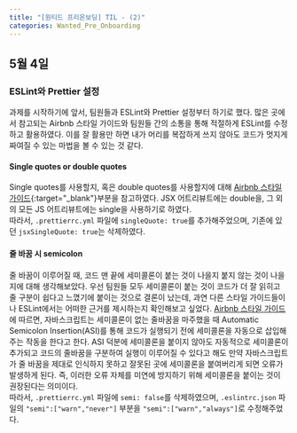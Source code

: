 ```yaml
---
title: "[원티드 프리온보딩] TIL - (2)"
categories: Wanted_Pre_Onboarding
---
```


## 5월 4일

### ESLint와 Prettier 설정

과제를 시작하기에 앞서, 팀원들과 ESLint와 Prettier 설정부터 하기로 했다. 많은 곳에서 참고되는 Airbnb 스타일 가이드와 팀원들 간의 소통을 통해 적절하게 ESLint를 수정하고 활용하였다. 이를 잘 활용만 하면 내가 머리를 복잡하게 쓰지 않아도 코드가 멋지게 짜여질 수 있는 마법을 볼 수 있는 것 같다.

#### Single quotes or double quotes

Single quotes를 사용할지, 혹은 double quotes를 사용할지에 대해 [Airbnb 스타일 가이드](https://github.com/airbnb/javascript/tree/master/react#quotes){:target="\_blank"}부분을 참고하였다. JSX 어트리뷰트에는 double을, 그 외의 모든 JS 어트리뷰트에는 single을 사용하기로 하였다.  
따라서, `.prettierrc.yml` 파일에 `singleQuote: true`를 추가해주었으며, 기존에 있던 `jsxSingleQuote: true`는 삭제하였다.

#### 줄 바꿈 시 semicolon

줄 바꿈이 이루어질 때, 코드 맨 끝에 세미콜론이 붙는 것이 나을지 붙지 않는 것이 나을지에 대해 생각해보았다. 우선 팀원들 모두 세미콜론이 붙는 것이 코드가 더 잘 읽히고 줄 구분이 쉽다고 느꼈기에 붙이는 것으로 결론이 났는데, 과연 다른 스타일 가이드들이나 ESLint에서는 어떠한 근거를 제시하는지 확인해보고 싶었다. [Airbnb 스타일 가이드](https://github.com/airbnb/javascript#semicolons)에 따르면, 자바스크립트는 세미콜론이 없는 줄바꿈을 마주했을 때 Automatic Semicolon Insertion(ASI)를 통해 코드가 실행되기 전에 세미콜론을 자동으로 삽입해주는 작동을 한다고 한다. ASI 덕분에 세미콜론을 붙이지 않아도 자동적으로 세미콜론이 추가되고 코드의 줄바꿈을 구분하여 실행이 이루어질 수 있다고 해도 만약 자바스크립트가 줄 바꿈을 제대로 인식하지 못하고 잘못된 곳에 세미콜론을 붙여버리게 되면 오류가 발생하게 된다. 즉, 이러한 오류 자체를 미연에 방지하기 위해 세미콜론을 붙이는 것이 권장된다는 의미이다.  
따라서, `.prettierrc.yml` 파일에 `semi: false`를 삭제하였으며, `.eslintrc.json` 파일의 `"semi":["warn","never"]` 부분을 `"semi":["warn","always"]`로 수정해주었다.
